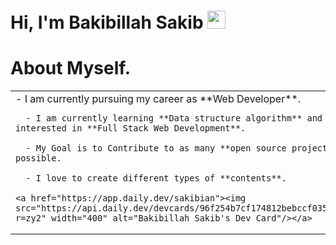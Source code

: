 # Hi, I'm Bakibillah Sakib <img src="https://github.com/sakibian/sakibian/blob/master/Assets/Hi.gif" width="29px">

# About Myself.
<table>
<tr>
  <td valign="center">
      - I am currently pursuing my career as **Web Developer**.
 
      - I am currently learning **Data structure algorithm** and also interested in **Full Stack Web Development**.
  
      - My Goal is to Contribute to as many **open source project** as possible.
  
      - I love to create different types of **contents**.
  
    <a href="https://app.daily.dev/sakibian"><img src="https://api.daily.dev/devcards/96f254b7cf174812bebccf03500479d5.png?r=zy2" width="400" alt="Bakibillah Sakib's Dev Card"/></a>
  </td>
</tr>
</table>
